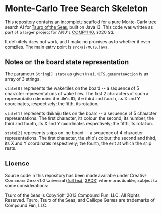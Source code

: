 # Monte-Carlo Tree Search Skeleton

This repository contains an incomplete scaffold for a pure Monte-Carlo tree search AI for [Tsuro of the
Seas](https://www.calliopegames.com/buy/clp119/tsuro-of-the-seas), built on Java 13. This code was written as part of a
larger project for ANU's [COMP1140](https://cs.anu.edu.au/courses/comp1110/), 2020 S2.

It definitely does not work, and I make no promises as to whether it even compiles. The main entry point is
[`src/ai/MCTS.java`](./src/ai/MCTS.java).

## Notes on the board state representation

The parameter `String[] state` as given in `ai.MCTS.generateAction` is an array of 3 strings.

`state[0]` represents the wake tiles on the board -- a sequence of 5 character representations of wake tiles. The first
2 characters of such a representation denotes the tile's ID; the third and fourth, its X and Y coordinates,
respectively; the fifth, its rotation.

`state[1]` represents daikaiju tiles on the board -- a sequence of 5 character representations. The first character, its
colour; the second, its number; the third and fourth, its X and Y coordinates respectively; the fifth, its rotation.

`state[2]` represents ships on the board -- a sequence of 4 character representations. The first character, the ship's
colour; the second and third, its X and Y coordinates respectively; the fourth, the exit at which the ship rests.

## License

Source code in this repository has been made available under Creative Commons Zero v1.0 Universal ([full
text](./LICENSE), [SPDX](https://spdx.org/licenses/CC0-1.0.html)) where practicable, subject to some considerations:

Tsuro of the Seas is Copyright 2013 Compound Fun, LLC. All Rights Reserved. Tsuro, Tsuro of the Seas, and Calliope Games
are trademarks of Compound Fun, LLC.
